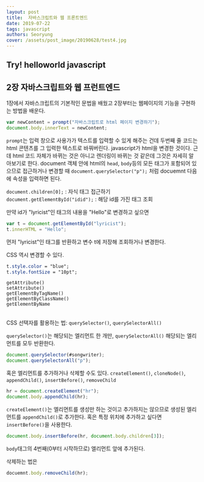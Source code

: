 ```yaml
---
layout: post
title:  자바스크립트와 웹 프론트엔드
date: 2019-07-22
tags: javascript
authors: Seoryung
cover: /assets/post_image/20190628/test4.jpg
---
```


## **Try! helloworld javascript**
## **2장** 자바스크립트와 웹 프런트엔드

1장에서 자바스크립트의 기본적인 문법을 배웠고 2장부터는 웹페이지의 기능을 구현하는 방법을 배운다.

 

```javascript
var newContent = prompt("자바스크립트로 html 페이지 변경하기");
document.body.innerText = newContent;
```

`prompt`는 입력 창으로 사용가가 텍스트를 입력할 수 있게 해주는 건데
두번째 줄 코드는 html 콘텐츠를 그 입력한 텍스트로 바꿔버린다. javascript가 html을 변경한 것이다. 근데 html 코드 자체가 바뀌는 것은 아니고 렌더링이 바뀌는 것 같은데 그것은 자세히 알아보기로 한다.
document 객체 안에 html의 `head`, `body`등의 모든 태그가 포함되어 있으므로 접근하거나 변경할 때 `document.querySelector("p");` 처럼 docuemnt 다음에 속성을 입력하면 된다.


`document.children[0];` : 자식 태그 접근하기<br>
`document.getElementById("idid");` : 해당 id를 가진 태그 조회

만약 id가 "lyricist"인 태그의 내용을 "Hello"로 변경하고 싶으면
```javascript
var t = document.getElementById("lyricist");
t.innerHTML = "Hello";
```

먼저 "lyricist"인 태그를 반환하고 변수 t에 저장해 조회하거나 변경한다.


CSS 역시 변경할 수 있다.
```css
t.style.color = "blue";
t.style.fontSize = "10pt";
```

`getAttribute()`<br>
`setAttribute()`<br>
`getElementByTagName()`<br>
`getElementByClassName()`<br>
`getElementByName`<br><br>

 CSS 선택자를 활용하는 법: `querySelector()`, `querySelectorAll()`<br>

`querySelector()`는 해당되는 엘리먼트 한 개만, `querySelectorAll()` 해당되는 엘리먼트를 모두 반환한다.

```javascript
document.querySelector(#songwriter);
document.querySelectorAll("p");
```

혹은 엘리먼트를 추가하거나 삭제할 수도 있다. `createElement()`, `cloneNode()`, `appendChild()`, `insertBefore()`, `removeChild`
```javascript
hr = document.createElement("hr");
document.body.appendChild(hr);
```
`createElement()`는 엘리먼트를 생성만 하는 것이고 추가하지는 않으므로 생성된 엘리먼트를 `appendChild()`로 추가한다. 혹은 특정 위치에 추가하고 싶다면 `insertBefore()`을 사용한다. 
```javascript
document.body.insertBefore(hr, document.body.children[3]);
```
`body`태그의 4번째(0부터 시작하므로) 엘리먼트 앞에 추가된다.

삭제하는 법은
```javascript
docuemnt.body.removeChild(hr);
```